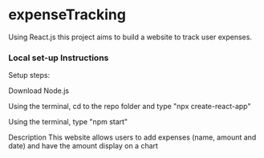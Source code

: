 # expenseTracking
Using React.js this project aims to build a website to track user expenses.

### Local set-up Instructions
Setup steps:

Download Node.js

Using the terminal, cd to the repo folder and type "npx create-react-app"

Using the terminal, type "npm start"

Description
This website allows users to add expenses (name, amount and date) and have the amount display on a chart
